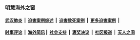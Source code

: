 
### 明慧海外之窗

####  [武汉肺炎](indexes/365.md?t=05252201) &nbsp;|&nbsp;  [迫害案例综述](indexes/328.md?t=05252201) &nbsp;|&nbsp; [迫害致死案例](indexes/277.md?t=05252201)  &nbsp;|&nbsp; [更多迫害案例](indexes/81.md?t=05252201)  &nbsp;|&nbsp; 
####  [时事评论](indexes/19.md?t=05252201) &nbsp;|&nbsp; [海外简讯](indexes/245.md?t=05252201)&nbsp;|&nbsp;  [社会支持](indexes/140.md?t=05252201) &nbsp;|&nbsp; [褒奖决议](indexes/282.md?t=05252201) &nbsp;|&nbsp; [社区报道](indexes/91.md?t=05252201)  &nbsp;|&nbsp; [天人之间](indexes/78.md?t=05252201) 


